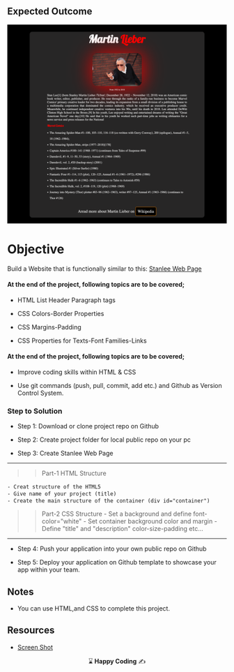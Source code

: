 ## Expected Outcome
![Project  Snapshot](./images/outcome.png)

# Objective



Build a Website that is functionally similar to this: [Stanlee Web Page](https://harveycla.github.io/Stan-Lee-Basic-Css-Project/)



#### At the end of the project, following topics are to be covered;

- HTML List Header Paragraph tags

- CSS Colors-Border Properties

- CSS Margins-Padding

- CSS Properties for Texts-Font Families-Links



#### At the end of the project, following topics are to be covered;

- Improve coding skills within HTML & CSS

- Use git commands (push, pull, commit, add etc.) and Github as Version Control System.


### Step to Solution

- Step 1: Download or clone project repo on Github

- Step 2: Create project folder for local public repo on your pc

- Step 3: Create Stanlee Web Page
--------------------------------------------------------------
   >>Part-1 HTML Structure

	- Creat structure of the HTML5
	- Give name of your project (title)
	- Create the main structure of the container (div id="container")

>>Part-2 CSS Structure
	- Set a background and define font-color="white"
	- Set container background color and margin
	- Define "title" and "description" color-size-padding etc...
--------------------------------------------------------------

- Step 4: Push your application into your own public repo on Github

- Step 5: Deploy your application on Github template to showcase your app within your team.


## Notes
- You can use HTML,and CSS to complete this project.
## Resources
- [Screen Shot](https://github.com/clarusway/clarusway-fs-tr-18-frontend-m1/blob/main/html-css/coding-challenges/01-Stanlee-Web-Page/img/StanLee.png)

<p align="center"> &#8987; <strong>Happy Coding</strong>  &#9997; </p>    
